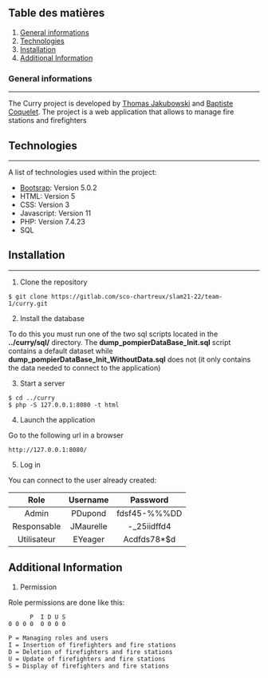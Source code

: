 ## Table des matières
1. [General informations](#general-informations)
2. [Technologies](#technologies)
3. [Installation](#installation)
5. [Additional Information](#additional-information)
### General informations
***
The Curry project is developed by [Thomas Jakubowski](https://gitlab.com/T.Jakubowski) and [Baptiste Coquelet](https://gitlab.com/B.CoQueLeT).
The project is a web application that allows to manage fire stations and firefighters
## Technologies
***
A list of technologies used within the project:
* [Bootsrap](https://getbootstrap.com/docs/5.0/getting-started/introduction/): Version 5.0.2
* HTML: Version 5
* CSS: Version 3
* Javascript: Version 11
* PHP: Version 7.4.23
* SQL

## Installation
***

1. Clone the repository
```
$ git clone https://gitlab.com/sco-chartreux/slam21-22/team-1/curry.git
```
2. Install the database

To do this you must run one of the two sql scripts located in the **../curry/sql/** directory.
The **dump_pompierDataBase_Init.sql** script contains a default dataset while **dump_pompierDataBase_Init_WithoutData.sql** does not (it only contains the data needed to connect to the application) 

3. Start a server
```
$ cd ../curry
$ php -S 127.0.0.1:8080 -t html
```

4. Launch the application<br/>

Go to the following url in a browser
```
http://127.0.0.1:8080/
```

5. Log in<br/>

You can connect to the user already created:

|      Role      |   Username  |   Password   |
|:--------------:|:-----------:|:------------:|
|      Admin     |   PDupond   | fdsf45-%%%DD |
|   Responsable  |  JMaurelle  |  -_25iidffd4 |
|   Utilisateur  |   EYeager   |  Acdfds78*$d |


## Additional Information

1.  Permission<br/>

Role permissions are done like this:
```
      P  I D U S
0 0 0 0	 0 0 0 0

P = Managing roles and users
I = Insertion of firefighters and fire stations
D = Deletion of firefighters and fire stations
U = Update of firefighters and fire stations
S = Display of firefighters and fire stations
```




